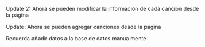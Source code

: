 Update 2: Ahora se pueden modificar la información de cada canción desde la página

Update: Ahora se pueden agregar canciones desde la página

Recuerda añadir datos a la base de datos manualmente
